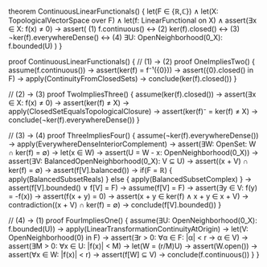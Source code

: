 theorem ContinuousLinearFunctionals() {
  let(F ∈ {ℝ,ℂ}) ∧
  let(X: TopologicalVectorSpace over F) ∧
  let(f: LinearFunctional on X) ∧
  assert(∃x ∈ X: f(x) ≠ 0) →
  assert(
    (1) f.continuous() ↔
    (2) ker(f).closed() ↔
    (3) ¬ker(f).everywhereDense() ↔
    (4) ∃U: OpenNeighborhood(0_X): f.bounded(U)
  )
}

proof ContinuousLinearFunctionals() {
  // (1) → (2)
  proof OneImpliesTwo() {
    assume(f.continuous()) →
    assert(ker(f) = f⁻¹({0})) →
    assert({0}.closed() in F) →
    apply(ContinuityFromClosedSets) →
    conclude(ker(f).closed())
  }

  // (2) → (3)
  proof TwoImpliesThree() {
    assume(ker(f).closed()) →
    assert(∃x ∈ X: f(x) ≠ 0) →
    assert(ker(f) ≠ X) →
    apply(ClosedSetEqualsTopologicalClosure) →
    assert(ker(f)⁻ = ker(f) ≠ X) →
    conclude(¬ker(f).everywhereDense())
  }

  // (3) → (4)
  proof ThreeImpliesFour() {
    assume(¬ker(f).everywhereDense()) →
    apply(EverywhereDenseInteriorComplement) →
    assert(∃W: OpenSet: W ∩ ker(f) = ∅) →
    let(x ∈ W) →
    assert(U = W - x: OpenNeighborhood(0_X)) →
    assert(∃V: BalancedOpenNeighborhood(0_X): V ⊆ U) →
    assert((x + V) ∩ ker(f) = ∅) →
    assert(f[V].balanced()) →
    if(F = ℝ) {
      apply(BalancedSubsetReals)
    } else {
      apply(BalancedSubsetComplex)
    } →
    assert(f[V].bounded() ∨ f[V] = F) →
    assume(f[V] = F) →
    assert(∃y ∈ V: f(y) = -f(x)) →
    assert(f(x + y) = 0) →
    assert(x + y ∈ ker(f) ∧ x + y ∈ x + V) →
    contradiction((x + V) ∩ ker(f) = ∅) →
    conclude(f[V].bounded())
  }

  // (4) → (1)
  proof FourImpliesOne() {
    assume(∃U: OpenNeighborhood(0_X): f.bounded(U)) →
    apply(LinearTransformationContinuityAtOrigin) →
    let(V: OpenNeighborhood(0) in F) →
    assert(∃r > 0: ∀α ∈ F: |α| < r → α ∈ V) →
    assert(∃M > 0: ∀x ∈ U: |f(x)| < M) →
    let(W = (r/M)U) →
    assert(W.open()) →
    assert(∀x ∈ W: |f(x)| < r) →
    assert(f[W] ⊆ V) →
    conclude(f.continuous())
  }
}